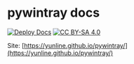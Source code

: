 # pywintray docs

[![Deploy Docs](https://github.com/yunline/pywintray/actions/workflows/deploy-docs.yml/badge.svg)](https://github.com/yunline/pywintray/actions/workflows/deploy-docs.yml)
[![CC BY-SA 4.0](https://img.shields.io/badge/License-CC%20BY--SA%204.0-lightgrey.svg)](https://creativecommons.org/licenses/by-sa/4.0/)

Site: [https://yunline.github.io/pywintray/](https://yunline.github.io/pywintray/)
